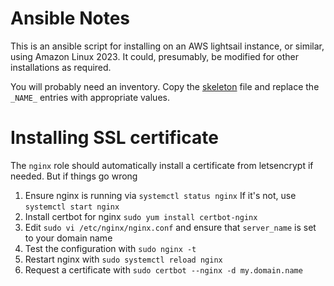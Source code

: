 # Ansible Notes

This is an ansible script for installing on an AWS lightsail instance, or similar,
using Amazon Linux 2023.
It could, presumably, be modified for other installations as required.

You will probably need an inventory.
Copy the [skeleton](inventory-skeleton.yml) file and replace the `_NAME_` entries with
appropriate values.

# Installing SSL certificate

The `nginx` role should automatically install a certificate from letsencrypt if needed.
But if things go wrong

1. Ensure nginx is running via `systemctl status nginx` If it's not, use `systemctl start nginx`
2. Install certbot for nginx `sudo yum install certbot-nginx`
3. Edit `sudo vi /etc/nginx/nginx.conf` and ensure that `server_name` is set to your domain name
4. Test the configuration with `sudo nginx -t`
5. Restart nginx with `sudo systemctl reload nginx`
6. Request a certificate with `sudo certbot --nginx -d my.domain.name`